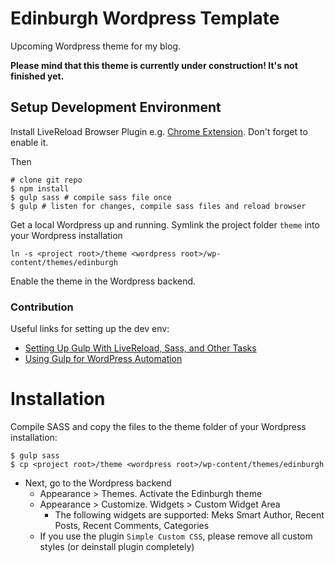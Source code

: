 # Edinburgh Wordpress Template

Upcoming Wordpress theme for my blog.

**Please mind that this theme is currently under construction! It's not finished yet.** 

## Setup Development Environment

Install LiveReload Browser Plugin e.g. [Chrome Extension](https://chrome.google.com/webstore/detail/livereload/jnihajbhpnppcggbcgedagnkighmdlei?hl=en). Don't forget to enable it.

Then

```
# clone git repo
$ npm install
$ gulp sass # compile sass file once
$ gulp # listen for changes, compile sass files and reload browser
```

Get a local Wordpress up and running. Symlink the project folder `theme` into your Wordpress installation
```
ln -s <project root>/theme <wordpress root>/wp-content/themes/edinburgh 
```

Enable the theme in the Wordpress backend.

### Contribution
Useful links for setting up the dev env:
- [Setting Up Gulp With LiveReload, Sass, and Other Tasks](https://community.nitrous.io/tutorials/setting-up-gulp-with-livereload-sass-and-other-tasks)
- [Using Gulp for WordPress Automation](http://code.tutsplus.com/tutorials/using-gulp-for-wordpress-automation--cms-23081)

# Installation
Compile SASS and copy the files to the theme folder of your Wordpress installation:
```
$ gulp sass
$ cp <project root>/theme <wordpress root>/wp-content/themes/edinburgh
```

- Next, go to the Wordpress backend
  - Appearance > Themes. Activate the Edinburgh theme
  - Appearance > Customize. Widgets > Custom Widget Area
    - The following widgets are supported: Meks Smart Author, Recent Posts, Recent Comments, Categories
  - If you use the plugin `Simple Custom CSS`, please remove all custom styles (or deinstall plugin completely)
